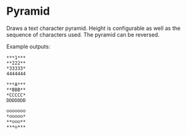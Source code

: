 # Pyramid

Draws a text character pyramid.
Height is configurable as well as the sequence of characters used.
The pyramid can be reversed.

Example outputs:

    ***1***
    **222**
    *33333*
    4444444

    ***A***
    **BBB**
    *CCCCC*
    DDDDDDD

    ☺☺☺☺☺☺☺
    *☺☺☺☺☺*
    **☺☺☺**
    ***☺***
